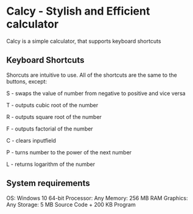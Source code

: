 # Calcy - Stylish and Efficient calculator
Calcy is a simple calculator, that supports keyboard shortcuts
## Keyboard Shortcuts
Shorcuts are intuitive to use. All of the shortcuts are the same to the buttons, except:

S - swaps the value of number from negative to positive and vice versa

T - outputs cubic root of the number

R - outputs square root of the number

F - outputs factorial of the number

C - clears inputfield

P - turns number to the power of the next number

L - returns logarithm of the number
## System requirements
OS: Windows 10 64-bit
Processor: Any
Memory: 256 MB RAM
Graphics: Any
Storage: 5 MB Source Code + 200 KB Program
